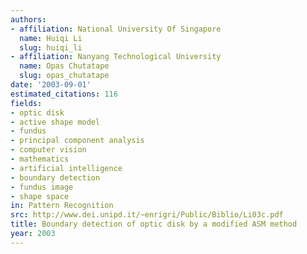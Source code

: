 ```yaml
---
authors:
- affiliation: National University Of Singapore
  name: Huiqi Li
  slug: huiqi_li
- affiliation: Nanyang Technological University
  name: Opas Chutatape
  slug: opas_chutatape
date: '2003-09-01'
estimated_citations: 116
fields:
- optic disk
- active shape model
- fundus
- principal component analysis
- computer vision
- mathematics
- artificial intelligence
- boundary detection
- fundus image
- shape space
in: Pattern Recognition
src: http://www.dei.unipd.it/~enrigri/Public/Biblio/Li03c.pdf
title: Boundary detection of optic disk by a modified ASM method
year: 2003
---
```

